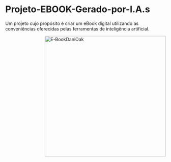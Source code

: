 # Projeto-EBOOK-Gerado-por-I.A.s
Um projeto cujo propósito é criar um eBook digital utilizando as conveniências oferecidas pelas ferramentas de inteligência artificial. 

<p align="left"> 
<img align="right" alt="E-BookDaniOak" width="380" src="https://photos.app.goo.gl/w3np4GGeBMyDmTNb7" width="400">
